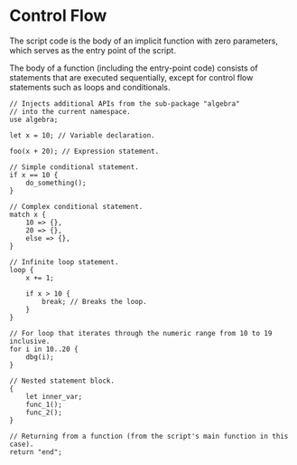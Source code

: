 <!------------------------------------------------------------------------------
  This file is part of "Ad Astra", an embeddable scripting programming
  language platform.

  This work is proprietary software with source-available code.

  To copy, use, distribute, or contribute to this work, you must agree to
  the terms of the General License Agreement:

  https://github.com/Eliah-Lakhin/ad-astra/blob/master/EULA.md

  The agreement grants a Basic Commercial License, allowing you to use
  this work in non-commercial and limited commercial products with a total
  gross revenue cap. To remove this commercial limit for one of your
  products, you must acquire a Full Commercial License.

  If you contribute to the source code, documentation, or related materials,
  you must grant me an exclusive license to these contributions.
  Contributions are governed by the "Contributions" section of the General
  License Agreement.

  Copying the work in parts is strictly forbidden, except as permitted
  under the General License Agreement.

  If you do not or cannot agree to the terms of this Agreement,
  do not use this work.

  This work is provided "as is", without any warranties, express or implied,
  except where such disclaimers are legally invalid.

  Copyright (c) 2024 Ilya Lakhin (Илья Александрович Лахин).
  All rights reserved.
------------------------------------------------------------------------------->

# Control Flow

The script code is the body of an implicit function with zero parameters, which
serves as the entry point of the script.

The body of a function (including the entry-point code) consists of statements
that are executed sequentially, except for control flow statements such as loops
and conditionals.

```adastra
// Injects additional APIs from the sub-package "algebra"
// into the current namespace.
use algebra;

let x = 10; // Variable declaration.

foo(x + 20); // Expression statement.

// Simple conditional statement.
if x == 10 {
    do_something();
}

// Complex conditional statement.
match x {
    10 => {},
    20 => {},
    else => {},
}

// Infinite loop statement.
loop {
    x += 1;
    
    if x > 10 {
        break; // Breaks the loop.
    }
}

// For loop that iterates through the numeric range from 10 to 19 inclusive.
for i in 10..20 {
    dbg(i);
}

// Nested statement block.
{
    let inner_var;
    func_1();
    func_2();
}

// Returning from a function (from the script's main function in this case).
return "end";
```
